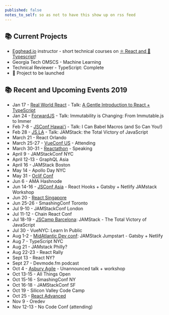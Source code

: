 ```yaml
---
published: false
notes_to_self: so as not to have this show up on rss feed
---
```


## 📚 Current Projects

- [Egghead.io](https://egghead.io/) instructor - short technical courses on [⚛️ React and 📜 Typescript](https://egghead.io/courses/design-systems-with-react-and-typescript-in-storybook)!
- Georgia Tech OMSCS - Machine Learning
- Technical Reviewer - TypeScript: Complete
- 🌟 Project to be launched

## 📚 Recent and Upcoming Events 2019

- Jan 17 - [Real World React](https://www.meetup.com/Real-World-React/events/256448268/) - Talk: [A Gentle Introduction to React + TypeScript](https://twitter.com/swyx/status/1086153419927089153)
- Jan 24 - [ForwardJS](https://forwardjs.com/) - Talk: Immutability is Changing: From Immutable.js to Immer
- Feb 7-8 - [JSConf Hawai'i](https://www.jsconfhi.com/) - Talk:
  I Can Babel Macros (and So Can You!)
- Feb 28 - [JS.LA](https://js.la/) - Talk: JAMStack: the Total Victory of JavaScript
- March 21 - React Orlando
- March 25-27 - [VueConf US](http://vueconf.us/) - Attending
- March 30-31 - [Reactathon](https://www.reactathon.com/) - Speaking
- April 9 - JAMStackConf NYC
- April 12-13 - GraphQL Asia
- April 16 - JAMStack Boston
- May 14 - Apollo Day NYC
- May 31 - [Oclif Conf](https://oclif.io/conf)
- Jun 6 - AMA Hashnode
- Jun 14-16 - [JSConf Asia](https://2019.jsconf.asia/) - React Hooks + Gatsby + Netlify JAMstack Workshop
- Jun 20 - [React Singapore](https://www.meetup.com/React-Singapore/events/261345306/)
- Jun 25-26 - SmashingConf Toronto
- Jul 9-10 - JAMStackConf London
- Jul 11-12 - Chain React Conf
- Jul 18-19 - [JSCamp Barcelona](https://jscamp.tech/): JAMStack - The Total Victory of JavaScript
- Jul 30 - VueNYC: Learn In Public
- Aug 1-2 - [MidAtlantic Dev conf](https://www.middevcon.com/): JAMStack Jumpstart - Gatsby + Netlify
- Aug 7 - TypeScript NYC
- Aug 21 - JAMstack Philly?
- Aug 22-23 - React Rally
- Sept 13 - React NY?
- Sept 27 - Devmode.fm podcast
- Oct 4 - [Asbury Agile](http://www.asburyagile.com/) - Unannounced talk + workshop
- Oct 13-15 - All Things Open
- Oct 15-16 - SmashingConf NY
- Oct 16-18 - JAMStackConf SF
- Oct 19 - Silicon Valley Code Camp
- Oct 25 - [React Advanced](https://reactadvanced.com)
- Nov 9 - Oredev
- Nov 12-13 - No Code Conf (attending)
